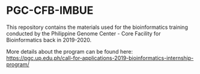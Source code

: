 # PGC-CFB-IMBUE
This repository contains the materials used for the bioinformatics training conducted by the Philippine Genome Center - Core Facility for Bioinformatics back in 2019-2020. 

More details about the program can be found here:
https://pgc.up.edu.ph/call-for-applications-2019-bioinformatics-internship-program/
